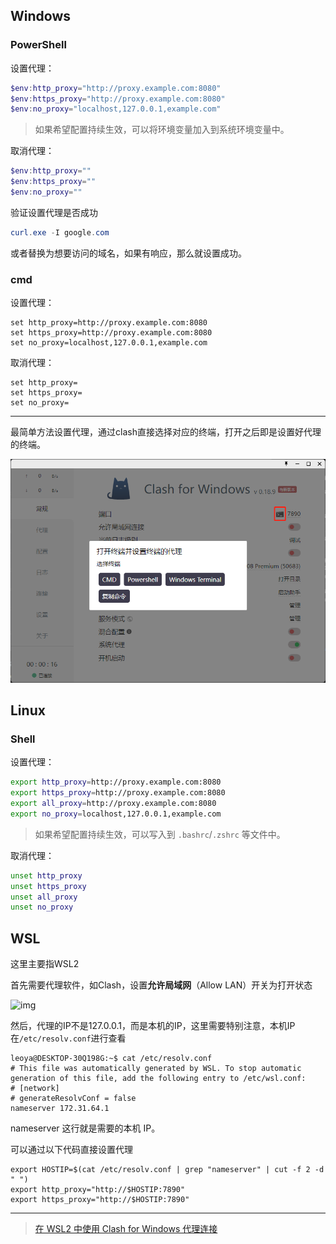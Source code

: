 ## Windows

### PowerShell

设置代理：

```powershell
$env:http_proxy="http://proxy.example.com:8080"
$env:https_proxy="http://proxy.example.com:8080"
$env:no_proxy="localhost,127.0.0.1,example.com"
```

> 如果希望配置持续生效，可以将环境变量加入到系统环境变量中。

取消代理：

```powershell
$env:http_proxy=""
$env:https_proxy=""
$env:no_proxy=""
```

验证设置代理是否成功

```powershell
curl.exe -I google.com
```

或者替换为想要访问的域名，如果有响应，那么就设置成功。

### cmd

设置代理：

```batch
set http_proxy=http://proxy.example.com:8080
set https_proxy=http://proxy.example.com:8080
set no_proxy=localhost,127.0.0.1,example.com
```

取消代理：

```batch
set http_proxy=
set https_proxy=
set no_proxy=
```

----

最简单方法设置代理，通过clash直接选择对应的终端，打开之后即是设置好代理的终端。

![image-20230628161324178](../images/clash_proxy_shell)

## Linux

### Shell

设置代理：

```bash
export http_proxy=http://proxy.example.com:8080
export https_proxy=http://proxy.example.com:8080
export all_proxy=http://proxy.example.com:8080
export no_proxy=localhost,127.0.0.1,example.com
```

> 如果希望配置持续生效，可以写入到 `.bashrc`/`.zshrc` 等文件中。

取消代理：

```bash
unset http_proxy
unset https_proxy
unset all_proxy
unset no_proxy
```

## WSL

这里主要指WSL2

首先需要代理软件，如Clash，设置**允许局域网**（Allow LAN）开关为打开状态

![img](https://img2022.cnblogs.com/blog/2026333/202205/2026333-20220519095954875-534125057.png)

然后，代理的IP不是127.0.0.1，而是本机的IP，这里需要特别注意，本机IP在`/etc/resolv.conf`进行查看

```
leoya@DESKTOP-30Q198G:~$ cat /etc/resolv.conf
# This file was automatically generated by WSL. To stop automatic generation of this file, add the following entry to /etc/wsl.conf:
# [network]
# generateResolvConf = false
nameserver 172.31.64.1
```

nameserver 这行就是需要的本机 IP。

可以通过以下代码直接设置代理

```shell
export HOSTIP=$(cat /etc/resolv.conf | grep "nameserver" | cut -f 2 -d " ")
export http_proxy="http://$HOSTIP:7890"
export https_proxy="http://$HOSTIP:7890"
```



----

> [在 WSL2 中使用 Clash for Windows 代理连接](https://eastmonster.github.io/2022/10/05/clash-config-in-wsl/)
